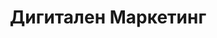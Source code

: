 ---
layout: index
rel: /home
company: Алмеро
title: Дигитален Маркетинг
description: Дигитален маркетинг и бизнес развитие. Уеб дизайн и разработка на цялостната концепция за дигитален маркетинг. Изграждане на бранд, онлайн реклама, SEO оптимизация и мултимедийни услуги.
highlight: /about/highlight
header: full
blog:
  title: 
  description: 
  url: 
youtube:
  title: Виж видео канала
  description: 
  url: http://www.youtube.com/almerobg
facebook:
  title: Присъедини се
  description: 
  url: http://facebook.com/almero.bg
copyright:
  rights: 
  author: 
    title: almero.bg
    description: Дигитален Маркетинг
    url: http://almero.bg
image: /images/cover.jpg
---